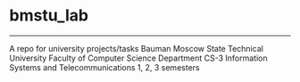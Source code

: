# bmstu_lab
___
A repo for university projects/tasks
Bauman Moscow State Technical University
Faculty of Computer Science
Department CS-3 Information Systems and Telecommunications
1, 2, 3 semesters
